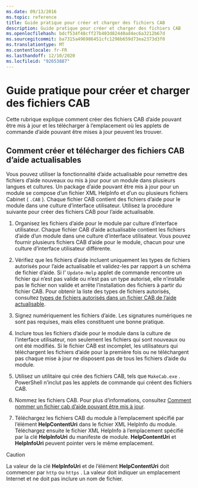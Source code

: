 ```yaml
---
ms.date: 09/13/2016
ms.topic: reference
title: Guide pratique pour créer et charger des fichiers CAB
description: Guide pratique pour créer et charger des fichiers CAB
ms.openlocfilehash: bdcf534f48cff27b403d82440ad4ec6a3212b67d
ms.sourcegitcommit: ba7315a496986451cfc1296b659d73ea2373d3f0
ms.translationtype: MT
ms.contentlocale: fr-FR
ms.lasthandoff: 12/10/2020
ms.locfileid: "92653887"
---
```

# <a name="how-to-create-and-upload-cab-files"></a>Guide pratique pour créer et charger des fichiers CAB

Cette rubrique explique comment créer des fichiers CAB d’aide pouvant être mis à jour et les télécharger à l’emplacement où les applets de commande d’aide pouvant être mises à jour peuvent les trouver.

## <a name="how-to-create-and-upload-updatable-help-cab-files"></a>Comment créer et télécharger des fichiers CAB d’aide actualisables

Vous pouvez utiliser la fonctionnalité d’aide actualisable pour remettre des fichiers d’aide nouveaux ou mis à jour pour un module dans plusieurs langues et cultures. Un package d’aide pouvant être mis à jour pour un module se compose d’un fichier XML HelpInfo et d’un ou plusieurs fichiers Cabinet ( `.CAB` ). Chaque fichier CAB contient des fichiers d’aide pour le module dans une culture d’interface utilisateur. Utilisez la procédure suivante pour créer des fichiers CAB pour l’aide actualisable.

1. Organisez les fichiers d’aide pour le module par culture d’interface utilisateur. Chaque fichier CAB d’aide actualisable contient les fichiers d’aide d’un module dans une culture d’interface utilisateur. Vous pouvez fournir plusieurs fichiers CAB d’aide pour le module, chacun pour une culture d’interface utilisateur différente.

1. Vérifiez que les fichiers d’aide incluent uniquement les types de fichiers autorisés pour l’aide actualisable et validez-les par rapport à un schéma de fichier d’aide. Si l' `Update-Help` applet de commande rencontre un fichier qui n’est pas valide ou n’est pas un type autorisé, elle n’installe pas le fichier non valide et arrête l’installation des fichiers à partir du fichier CAB. Pour obtenir la liste des types de fichiers autorisés, consultez [types de fichiers autorisés dans un fichier CAB de l’aide actualisable](./file-types-permitted-in-an-updatable-help-cab-file.md).

1. Signez numériquement les fichiers d’aide. Les signatures numériques ne sont pas requises, mais elles constituent une bonne pratique.

1. Inclure tous les fichiers d’aide pour le module dans la culture de l’interface utilisateur, non seulement les fichiers qui sont nouveaux ou ont été modifiés. Si le fichier CAB est incomplet, les utilisateurs qui téléchargent les fichiers d’aide pour la première fois ou ne téléchargent pas chaque mise à jour ne disposent pas de tous les fichiers d’aide du module.

1. Utilisez un utilitaire qui crée des fichiers CAB, tels que `MakeCab.exe` . PowerShell n’inclut pas les applets de commande qui créent des fichiers CAB.

1. Nommez les fichiers CAB. Pour plus d’informations, consultez [Comment nommer un fichier cab d’aide pouvant être mis à jour](./how-to-name-an-updatable-help-cab-file.md).

1. Téléchargez les fichiers CAB du module à l’emplacement spécifié par l’élément **HelpContentUri** dans le fichier XML HelpInfo du module. Téléchargez ensuite le fichier XML HelpInfo à l’emplacement spécifié par la clé **HelpInfoUri** du manifeste de module. **HelpContentUri** et **HelpInfoUri** peuvent pointer vers le même emplacement.

> [!CAUTION]
> La valeur de la clé **HelpInfoUri** et de l’élément **HelpContentUri** doit commencer par `http` ou `https` . La valeur doit indiquer un emplacement Internet et ne doit pas inclure un nom de fichier.
